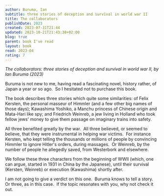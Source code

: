 ```yaml
---  
author: Buruma, Ian  
subtitle: three stories of deception and survival in world war II  
title: The collaborators  
publishDate: 2023  
created: 2023-07-31T21:44  
updated: 2023-10-21T21:43:38+02:00  
blog: true  
parent: book I've read  
layout: book  
read: 2023-04  
rating: 7  
---  
```

  
_The collaborators: three stories of deception and survival in world war II, by Ian Buruma (2023)_  
  
Buruma is not new to me, having read a fascinating novel, history rather, of Japan a year or so ago.  So I hesitated not to purchase this book.  
  
The book describes three stories which quite some similarities: of Felix Kersten, the personal masseur of Himmler (and a few other big names of those days); Kawashima Yoshiko, a Manchu princess of Chinese origin and Mata-Hari like spy; and Friedrich Weinreb, a jew living in Holland who took fellow jews' money to give them passage on imaginary trains into safety.  
  
All three benefited greatly by the war.  All three believed, or seemed to believe, that they were instrumental in helping war victims.  For instance Kersten, who kept telling the thousands or millions of people by convincing Himmler to ignore Hitler's orders, during massages.  Or Weinreb, by the number of people he allegedly saved, from Westerbork and elsewhere.    
  
We follow these three characters from the beginning of WWII (which, one can argue, started in 1931 in China by the Japanese), until their survival (Kersten, Weinreb) or execution (Kawashima) shortly after.    
  
I am not going to give a verdict on this one.  Buruma knows to tell a story.  Or three, as in this case.  If the topic resonates with you, why not check it out.